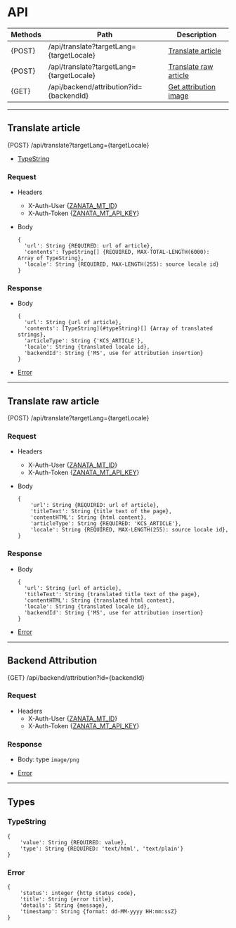 # API

| Methods | Path |  Description |
|---|---|---|
|  {POST} | /api/translate?targetLang={targetLocale} |  [Translate article](#TranslateArticle) |
|  {POST} | /api/translate?targetLang={targetLocale} |  [Translate raw article](#TranslateRawArticle) |
|  {GET} | /api/backend/attribution?id={backendId} | [Get attribution image](#GetAttributionImage) |

----

## Translate article<a name="TranslateArticle"></a>

{POST} /api/translate?targetLang={targetLocale}

- [TypeString](#TypeString)

### Request

- Headers
    - X-Auth-User {[ZANATA_MT_ID](/docs/system-properties.md)}
    - X-Auth-Token {[ZANATA_MT_API_KEY](/docs/system-properties.md)}

- Body
   ```
   {
     'url': String {REQUIRED: url of article},
     'contents': TypeString[] {REQUIRED, MAX-TOTAL-LENGTH(6000):  Array of TypeString},
     'locale': String {REQUIRED, MAX-LENGTH(255): source locale id}
   }
   ```

### Response

- Body
  ```
  {
    'url': String {url of article},
    'contents': [TypeString](#typeString)[] {Array of translated strings},
    'articleType': String {'KCS_ARTICLE'},
    'locale': String {translated locale id},
    'backendId': String {'MS', use for attribution insertion}
  }
  ```

- [Error](#ErrorType)

----

## Translate raw article<a name="TranslateRawArticle"></a>

{POST} /api/translate?targetLang={targetLocale}

### Request

- Headers
    - X-Auth-User {[ZANATA_MT_ID](/docs/system-properties.md)}
    - X-Auth-Token {[ZANATA_MT_API_KEY](/docs/system-properties.md)}

- Body
   ```
   {
       'url': String {REQUIRED: url of article},
       'titleText': String {title text of the page},
       'contentHTML': String {html content},
       'articleType': String {REQUIRED: 'KCS_ARTICLE'},
       'locale': String {REQUIRED, MAX-LENGTH(255): source locale id},
   }
   ```

### Response

- Body
  ```
  {
    'url': String {url of article},
    'titleText': String {translated title text of the page},
    'contentHTML': String {translated html content},
    'locale': String {translated locale id},
    'backendId': String {'MS', use for attribution insertion}
  }
  ```

- [Error](#ErrorType)

----

## Backend Attribution<a name="GetAttributionImage"></a>

{GET} /api/backend/attribution?id={backendId}

### Request

- Headers
    - X-Auth-User {[ZANATA_MT_ID](/docs/system-properties.md)}
    - X-Auth-Token {[ZANATA_MT_API_KEY](/docs/system-properties.md)}

### Response

- Body: type `image/png`

- [Error](#ErrorType)

----

## Types

### TypeString<a name="TypeString"></a>
```
{
    'value': String {REQUIRED: value},
    'type': String {REQUIRED: 'text/html', 'text/plain'}
}
```

### Error<a name="ErrorType"></a>
```
{
    'status': integer {http status code},
    'title': String {error title},
    'details': String {message},
    'timestamp': String {format: dd-MM-yyyy HH:mm:ssZ}
}
```
